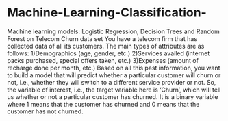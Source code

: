 # Machine-Learning-Classification-
Machine learning models: Logistic Regression, Decision Trees and Random Forest on Telecom Churn data set
You have a telecom firm that has collected data of all its customers. The main types of attributes are as follows:
1)Demographics (age, gender, etc.)
2)Services availed (internet packs purchased, special offers taken, etc.)
3)Expenses (amount of recharge done per month, etc.)
Based on all this past information, you want to build a model that will predict whether a particular customer will churn or not, i.e., whether they will switch to a different service provider or not. So, the variable of interest, i.e., the target variable here is ‘Churn’, which will tell us whether or not a particular customer has churned. It is a binary variable where 1 means that the customer has churned and 0 means that the customer has not churned.
